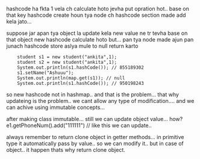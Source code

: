 hashcode ha fkta 1 vela ch calculate hoto jevha put opration hot.. base on that
key hashcode create houn tya node ch hashcode section made add kela jato... 

suppose jar apan tya object la update kela new value ne tr tevha base on that object 
new hashcode calculate hoto but...
pan tya node made ajun pan junach hashcode store aslya mule to null return karto

        student s1 = new student("ankita",1);
        student s2 = new student("ankita",1);
        System.out.println(s1.hashCode()); // 855189302
        s1.setName("Ashuuu");
        System.out.println(map.get(s1)); // null
        System.out.println(s1.hashCode()); // 950198243


so new hashcode not in hashmap.. and that is the problem...
that why updateing is the problem..
we cant allow any type of modification.... and we can achive using immutable concepts...

after making class immutable... still we can update object value... how?
e1.getPhoneNum().add("111111") // like this we can update.. 

always remember to return clone object in getter methods...
 in primitive type it automatically pass by value.. so we can modify it.. 
but in case of object.. it happen thats why return clone object.